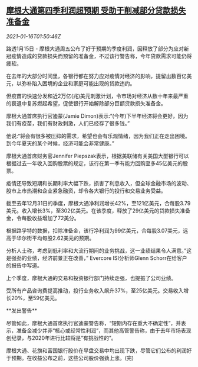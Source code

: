 <!--1610762103000-->
[摩根大通第四季利润超预期 受助于削减部分贷款损失准备金](https://cn.reuters.com/article/jpmorgan-results-q4-0116-idCNKBS29L024)
------

<div><i>2021-01-16T01:50:46Z</i></div><p>路透1月15日 - 摩根大通周五公布了好于预期的季度利润，因释放了部分为应对新冠疫情造成的贷款损失而预留的准备金，不过该行警告称，今年贷款需求可能仍将疲软。</p><p>在去年的大部分时间里，各银行都在努力应对疫情对经济的影响，提留出数百亿美元，以弥补陷入困境的企业和家庭可能出现的贷款违约。</p><p>但疫苗的快速分发和近2万亿(兆)美元刺激计划，令市场对经济从数十年来最严重的衰退中复苏燃起希望，促使银行开始解除部分巨额贷款损失准备金。</p><p>摩根大通首席执行官迪蒙(Jamie Dimon)表示:“(今年)下半年经济将会更好，因为我们有疫苗，我们有财政刺激，人们已经存了很多钱。”</p><p>他说:“将会有很多被压抑的需求，希望也会有乐观情绪，因为我们正在走出困境。到今年夏天的某个时候，经济可能会非常健康。”</p><p>摩根大通首席财务官Jennifer Piepszak表示，根据美联储有关美国大型银行可以根据过去一年收入回购股票的规定，该行在第一季有能力回购至多45亿美元的股票。</p><p>疫情还导致短期和长期利率大幅下跌，损害了利息收入，但全球金融市场的波动、股市上市热潮和企业紧急融资，却令各大银行的投行和交易业务受益。</p><p>截至去年12月31日的季度，摩根大通净利润增长42%，至121亿美元，合每股3.79美元。收入增长3%，至302亿美元。在该季度，释放了29亿美元的贷款损失准备金，令每股收益增加了72美分。</p><p>根据路孚特的数据，扣除准备金，该行净利润为99亿美元，合每股3.07美元，远高于华尔街平均每股2.62美元的预期。</p><p>分析人士称，考虑到低利率和大流行期间的业务挑战，这一业绩结果令人满意。”这是强劲的业绩，经济前景正在改善，” Evercore ISI分析师Glenn Schorr在给客户的报告中写道。</p><p>上个季度，摩根大通的交易和投资银行部门持续走强，也提振了公司业绩。</p><p>受所有产品咨询费提高推动，投行业务收入飙升37%，至25亿美元。交易收入增长20%，至59亿美元。</p><p>**发出警告**</p><p>尽管如此，摩根大通首席执行官迪蒙警告称，“短期内存在重大不确定性”，并表示，准备金减少并非“核心或经常性利润”，而其他高管警告称，由于去年市场表现创纪录，与2020年进行比较将是“有挑战性的”。</p><p>摩根大通、花旗和富国银行股价在早盘交易中均出现下跌，尽管它们公布的利润好于预期。在收益公布之前，这些公司股价强劲上涨。(完)</p>
